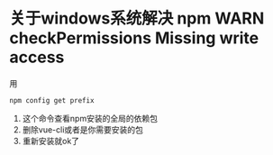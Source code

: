 # 关于windows系统解决 npm WARN checkPermissions Missing write access
用
```
npm config get prefix
```
1. 这个命令查看npm安装的全局的依赖包
2. 删除vue-cli或者是你需要安装的包
3. 重新安装就ok了